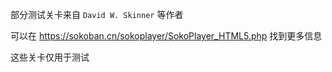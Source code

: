 部分测试关卡来自 `David W. Skinner` 等作者

可以在 https://sokoban.cn/sokoplayer/SokoPlayer_HTML5.php 找到更多信息

这些关卡仅用于测试